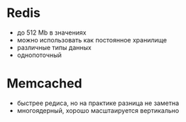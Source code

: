 # Redis
- до 512 Mb в значениях
- можно использовать как постоянное хранилище
- различные типы данных
- однопоточный

# Memcached
- быстрее редиса, но на практике разница не заметна
- многоядерный, хорошо масштаируется вертикально
